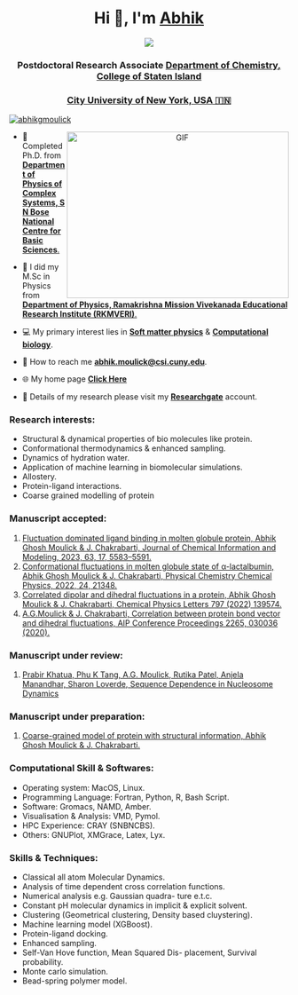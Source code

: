 <h1 align="center">Hi 👋, I'm <a href="https://sites.google.com/site/abhikghoshmoulick/home/" target="blank">
Abhik</a></h1>
<div align="center">
    <img src="https://readme-typing-svg.herokuapp.com?color=%236FDA44&size=32&center=true&vCenter=true&width=600&height=50&lines=Welcome+to+my+GitHub+page" />
</div>
<h3 align="center">Postdoctoral Research Associate <a href="https://sites.google.com/site/loverdelaboratory/people" target="blank">
Department of Chemistry, College of Staten Island</a></h3> <h3 align="center"><a href="https://www.csi.cuny.edu/academics-and-research/departments-programs/chemistry" target="blank">
City University of New York, USA &#127470;&#127475</h3>

<p align="left"> <a href="https://twitter.com/abhikgmoulick" target="blank"><img src="https://img.shields.io/twitter/follow/abhikgmoulick?logo=twitter&style=for-the-badge" alt="abhikgmoulick" /></a> </p>

<a target="_blank" align="center">
  <img align="right" top="500" height="300" width="400" alt="GIF" src="https://media.giphy.com/media/unQ3IJU2RG7DO/giphy.gif">
</a>

- 🔭 Completed Ph.D. from <a href="https://www.bose.res.in/departments/PCS/Students.jsp" target="blank">**Department of Physics of Complex Systems, S N Bose National Centre for Basic Sciences**.</a>

- :city_sunrise: I did my M.Sc in Physics from <a href="http://physics.rkmvu.ac.in/" target="blank">**Department of Physics, Ramakrishna Mission Vivekanada Educational Research Institute (RKMVERI)**.</a>

- :computer: My primary interest lies in <a href="https://en.wikipedia.org/wiki/Soft_matter
" target="blank">**Soft matter physics**</a> & <a href="https://en.wikipedia.org/wiki/Computational_biology
" target="blank">**Computational biology**</a>.

- :e-mail: How to reach me **abhik.moulick@csi.cuny.edu**.

- :globe_with_meridians:	My home page <a href="https://sites.google.com/site/abhikghoshmoulick/home/
" target="blank">**Click Here**</a>

- :dna: Details of my research please visit my <a href="https://www.researchgate.net/profile/Abhik-Ghosh-Moulick
" target="blank">**Researchgate**</a> account.

### Research interests:
- Structural & dynamical properties of bio molecules like protein.
- Conformational thermodynamics & enhanced sampling.
- Dynamics of hydration water.
- Application of machine learning in biomolecular simulations.
- Allostery.
- Protein-ligand interactions.
- Coarse grained modelling of protein

### Manuscript accepted:
1. [Fluctuation dominated ligand binding in molten globule protein, Abhik Ghosh Moulick & J.
Chakrabarti, Journal of Chemical Information and Modeling, 2023, 63, 17, 5583–5591.](https://pubs.acs.org/doi/abs/10.1021/acs.jcim.3c00642)
2. [Conformational fluctuations in molten globule state of α-lactalbumin, Abhik Ghosh Moulick &
J. Chakrabarti, Physical Chemistry Chemical Physics, 2022, 24, 21348. ](https://pubs.rsc.org/en/content/articlelanding/2022/cp/d2cp02168d/unauth)
3. [Correlated dipolar and dihedral fluctuations in a protein, Abhik Ghosh Moulick & J. Chakrabarti, Chemical Physics Letters 797 (2022) 139574.](https://www.sciencedirect.com/science/article/abs/pii/S000926142200241X?via%3Dihub)
4. [A.G.Moulick & J. Chakrabarti, Correlation between protein bond vector and dihedral fluctuations, AIP Conference Proceedings 2265, 030036 (2020).](https://aip.scitation.org/doi/10.1063/5.0016661)

### Manuscript under review:
1. [Prabir Khatua, Phu K Tang, A.G. Moulick, Rutika Patel, Anjela Manandhar, Sharon Loverde, Sequence Dependence in Nucleosome Dynamics]()
   
### Manuscript under preparation:
1. [Coarse-grained model of protein with structural information, Abhik Ghosh Moulick & J. Chakrabarti.]()


### Computational Skill & Softwares:
- Operating system: MacOS, Linux.  
- Programming Language: Fortran, Python, R, Bash Script.
- Software: Gromacs, NAMD, Amber.
- Visualisation & Analysis: VMD, Pymol.
- HPC Experience: CRAY (SNBNCBS).
- Others: GNUPlot, XMGrace, Latex, Lyx.

### Skills & Techniques:
- Classical all atom Molecular Dynamics.
- Analysis of time dependent cross correlation
functions.
- Numerical analysis e.g. Gaussian quadra-
ture e.t.c.
- Constant pH molecular dynamics in implicit
& explicit solvent.
- Clustering (Geometrical clustering, Density
based cluystering).
- Machine learning model (XGBoost).
- Protein-ligand docking.
- Enhanced sampling.
- Self-Van Hove function, Mean Squared Dis-
placement, Survival probability.
- Monte carlo simulation.
- Bead-spring polymer model.

